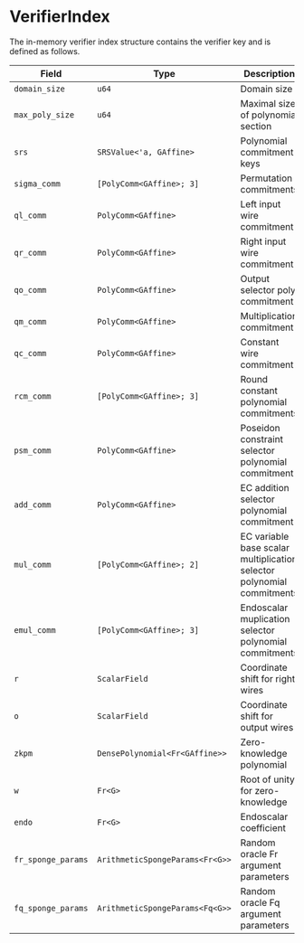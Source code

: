 # VerifierIndex

The in-memory verifier index structure contains the verifier key and is defined as follows.

| Field              | Type                            | Description                                                            |
| ------------------ | ------------------------------- | ---------------------------------------------------------------------- |
| `domain_size`      | `u64`                           | Domain size                                                            |
| `max_poly_size`    | `u64`                           | Maximal size of polynomial section                                     |
| `srs`              | `SRSValue<'a, GAffine>`         | Polynomial commitment keys                                             |
| `sigma_comm`       | `[PolyComm<GAffine>; 3]`        | Permutation commitments                                                |
| `ql_comm`          | `PolyComm<GAffine>`             | Left input wire commitment                                             |
| `qr_comm`          | `PolyComm<GAffine>`             | Right input wire commitment                                            |
| `qo_comm`          | `PolyComm<GAffine>`             | Output selector poly commitment                                        |
| `qm_comm`          | `PolyComm<GAffine>`             | Multiplication commitment                                              |
| `qc_comm`          | `PolyComm<GAffine>`             | Constant wire commitment                                               |
| `rcm_comm`         | `[PolyComm<GAffine>; 3]`        | Round constant polynomial commitments                                  |
| `psm_comm`         | `PolyComm<GAffine>`             | Poseidon constraint selector polynomial commitment                     |
| `add_comm`         | `PolyComm<GAffine>`             | EC addition selector polynomial commitment                             |
| `mul_comm`         | `[PolyComm<GAffine>; 2]`        | EC variable base scalar multiplication selector polynomial commitments |
| `emul_comm`        | `[PolyComm<GAffine>; 3]`        | Endoscalar muplication selector polynomial commitments                 |
| `r`                | `ScalarField`                   | Coordinate shift for right wires                                       |
| `o`                | `ScalarField`                   | Coordinate shift for output wires                                      |
| `zkpm`             | `DensePolynomial<Fr<GAffine>>`  | Zero-knowledge polynomial                                              |
| `w`                | `Fr<G>`                         | Root of unity for zero-knowledge                                       |
| `endo`             | `Fr<G>`                         | Endoscalar coefficient                                                 |
| `fr_sponge_params` | `ArithmeticSpongeParams<Fr<G>>` | Random oracle Fr argument parameters                                   |
| `fq_sponge_params` | `ArithmeticSpongeParams<Fq<G>>` | Random oracle Fq argument parameters                                   |
